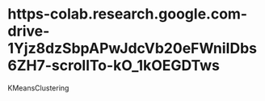 # https-colab.research.google.com-drive-1Yjz8dzSbpAPwJdcVb20eFWniIDbs6ZH7-scrollTo-kO_1kOEGDTws
KMeansClustering
